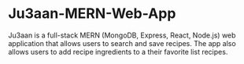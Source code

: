 # Ju3aan-MERN-Web-App
Ju3aan is a full-stack MERN (MongoDB, Express, React, Node.js) web application that allows users to search and save recipes. The app also allows users to add recipe ingredients to a their favorite list recipes.
